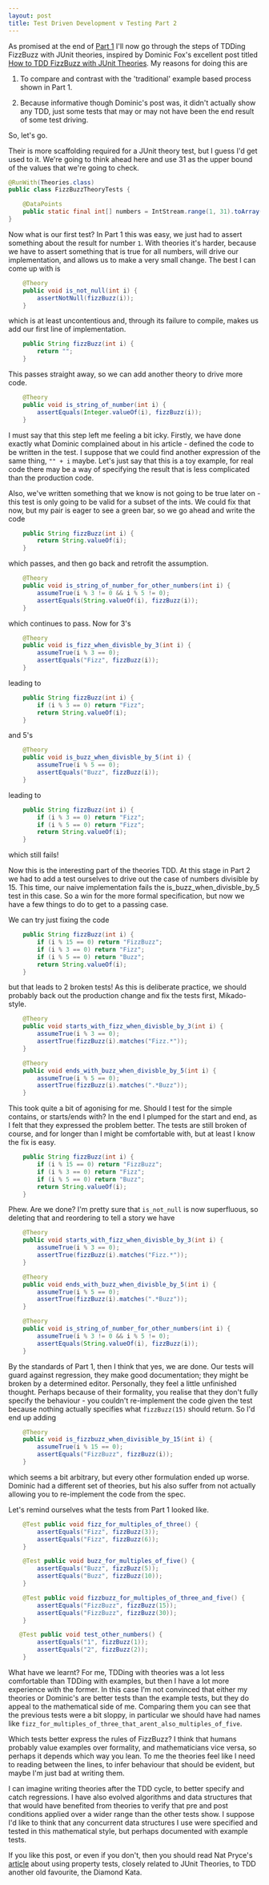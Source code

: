 ```yaml
---
layout: post
title: Test Driven Development v Testing Part 2
---
```


As promised at the end of [Part 1](2017-01-14-tdd-v-testing-part1.html) I'll now go through the steps of TDDing FizzBuzz with JUnit theories, inspired by Dominic Fox's excellent post titled [How to TDD FizzBuzz with JUnit Theories](https://opencredo.com/tdd-fizzbuzz-junit-theories/). My reasons for doing this are
  
1. To compare and contrast with the 'traditional' example based process shown in Part 1.

2. Because informative though Dominic's post was, it didn't actually show any TDD, just some tests that may or may not have been the end result of some test driving.

So, let's go.

Their is more scaffolding required for a JUnit theory test, but I guess I'd get used to it. We're going to think ahead here and use 31 as the upper bound of the values that we're going to check.

```java
@RunWith(Theories.class)
public class FizzBuzzTheoryTests {

    @DataPoints
    public static final int[] numbers = IntStream.range(1, 31).toArray();
}
```

Now what is our first test? In Part 1 this was easy, we just had to assert something about the result for number `1`.  With theories it's harder, because we have to assert something that is true for all numbers, will drive our implementation, and allows us to make a very small change. The best I can come up with is

```java
    @Theory
    public void is_not_null(int i) {
        assertNotNull(fizzBuzz(i));
    }
```

which is at least uncontentious and, through its failure to compile, makes us add our first line of implementation.

```java
    public String fizzBuzz(int i) {
        return "";
    }
```

This passes straight away, so we can add another theory to drive more code.

```java
    @Theory
    public void is_string_of_number(int i) {
        assertEquals(Integer.valueOf(i), fizzBuzz(i));
    }
```

I must say that this step left me feeling a bit icky. Firstly, we have done exactly what Dominic complained about in his article - defined the code to be written in the test. I suppose that we could find another expression of the same thing, `"" + i` maybe. Let's just say that this is a toy example, for real code there may be a way of specifying the result that is less complicated than the production code.

Also, we've written something that we know is not going to be true later on - this test is only going to be valid for a subset of the ints. We could fix that now, but my pair is eager to see a green bar, so we go ahead and write the code

```java
    public String fizzBuzz(int i) {
        return String.valueOf(i);
    }
```

which passes, and then go back and retrofit the assumption.

```java
    @Theory
    public void is_string_of_number_for_other_numbers(int i) {
        assumeTrue(i % 3 != 0 && i % 5 != 0);
        assertEquals(String.valueOf(i), fizzBuzz(i));
    }
```

which continues to pass. Now for 3's

```java
    @Theory
    public void is_fizz_when_divisble_by_3(int i) {
        assumeTrue(i % 3 == 0);
        assertEquals("Fizz", fizzBuzz(i));
    }
```

leading to

```java
    public String fizzBuzz(int i) {
        if (i % 3 == 0) return "Fizz";
        return String.valueOf(i);
    }
```

and 5's

```java
    @Theory
    public void is_buzz_when_divisble_by_5(int i) {
        assumeTrue(i % 5 == 0);
        assertEquals("Buzz", fizzBuzz(i));
    }
```

leading to 

```java
    public String fizzBuzz(int i) {
        if (i % 3 == 0) return "Fizz";
        if (i % 5 == 0) return "Fizz";
        return String.valueOf(i);
    }
```

which still fails! 

Now this is the interesting part of the theories TDD. At this stage in Part 2 we had to add a test ourselves to drive out the case of numbers divisible by 15. This time, our naive implementation fails the is_buzz_when_divisble_by_5 test in this case. So a win for the more formal specification, but now we have a few things to do to get to a passing case.
  
We can try just fixing the code

```java
    public String fizzBuzz(int i) {
        if (i % 15 == 0) return "FizzBuzz";
        if (i % 3 == 0) return "Fizz";
        if (i % 5 == 0) return "Buzz";
        return String.valueOf(i);
    }
```

but that leads to 2 broken tests! As this is deliberate practice, we should probably back out the production change and fix the tests first, Mikado-style.  

```java
    @Theory
    public void starts_with_fizz_when_divisble_by_3(int i) {
        assumeTrue(i % 3 == 0);
        assertTrue(fizzBuzz(i).matches("Fizz.*"));
    }

    @Theory
    public void ends_with_buzz_when_divisble_by_5(int i) {
        assumeTrue(i % 5 == 0);
        assertTrue(fizzBuzz(i).matches(".*Buzz"));
    }
```

This took quite a bit of agonising for me. Should I test for the simple contains, or starts/ends with? In the end I plumped for the start and end, as I felt that they expressed the problem better. The tests are still broken of course, and for longer than I might be comfortable with, but at least I know the fix is easy.
  
```java
    public String fizzBuzz(int i) {
        if (i % 15 == 0) return "FizzBuzz";
        if (i % 3 == 0) return "Fizz";
        if (i % 5 == 0) return "Buzz";
        return String.valueOf(i);
    }
```

Phew. Are we done? I'm pretty sure that `is_not_null` is now superfluous, so deleting that and reordering to tell a story we have

```java
    @Theory
    public void starts_with_fizz_when_divisble_by_3(int i) {
        assumeTrue(i % 3 == 0);
        assertTrue(fizzBuzz(i).matches("Fizz.*"));
    }

    @Theory
    public void ends_with_buzz_when_divisble_by_5(int i) {
        assumeTrue(i % 5 == 0);
        assertTrue(fizzBuzz(i).matches(".*Buzz"));
    }

    @Theory
    public void is_string_of_number_for_other_numbers(int i) {
        assumeTrue(i % 3 != 0 && i % 5 != 0);
        assertEquals(String.valueOf(i), fizzBuzz(i));
    }
```

By the standards of Part 1, then I think that yes, we are done. Our tests will guard against regression, they make good documentation; they might be broken by a determined editor. Personally, they feel a little unfinished thought. Perhaps because of their formality, you realise that they don't fully specify the behaviour - you couldn't re-implement the code given the test because nothing actually specifies what `fizzBuzz(15)` should return. So I'd end up adding
 
```java
    @Theory
    public void is_fizzbuzz_when_divisible_by_15(int i) {
        assumeTrue(i % 15 == 0);
        assertEquals("FizzBuzz", fizzBuzz(i));
    }
```

which seems a bit arbitrary, but every other formulation ended up worse. Dominic had a different set of theories, but his also suffer from not actually allowing you to re-implement the code from the spec. 

Let's remind ourselves what the tests from Part 1 looked like.

```java
    @Test public void fizz_for_multiples_of_three() {
        assertEquals("Fizz", fizzBuzz(3));
        assertEquals("Fizz", fizzBuzz(6));
    }

    @Test public void buzz_for_multiples_of_five() {
        assertEquals("Buzz", fizzBuzz(5));
        assertEquals("Buzz", fizzBuzz(10));
    }

    @Test public void fizzbuzz_for_multiples_of_three_and_five() {
        assertEquals("FizzBuzz", fizzBuzz(15));
        assertEquals("FizzBuzz", fizzBuzz(30));
    }

   @Test public void test_other_numbers() {
        assertEquals("1", fizzBuzz(1));
        assertEquals("2", fizzBuzz(2));
    }
```

What have we learnt? For me, TDDing with theories was a lot less comfortable than TDDing with examples, but then I have a lot more experience with the former. In this case I'm not convinced that either my theories or Dominic's are better tests than the example tests, but they do appeal to the mathematical side of me. Comparing them you can see that the previous tests were a bit sloppy, in particular we should have had names like `fizz_for_multiples_of_three_that_arent_also_multiples_of_five`. 

Which tests better express the rules of FizzBuzz? I think that humans probably value examples over formality, and mathematicians vice versa, so perhaps it depends which way you lean. To me the theories feel like I need to reading between the lines, to infer behaviour that should be evident, but maybe I'm just bad at writing them. 

I can imagine writing theories after the TDD cycle, to better specify and catch regressions. I have also evolved algorithms and data structures that that would have benefited from theories to verify that pre and post conditions applied over a wider range than the other tests show. I suppose I'd like to think that any concurrent data structures I use were specified and tested in this mathematical style, but perhaps documented with example tests.

If you like this post, or even if you don't, then you should read Nat Pryce's [article](http://natpryce.com/articles/000807.html) about using property tests, closely related to JUnit Theories, to TDD another old favourite, the Diamond Kata.













